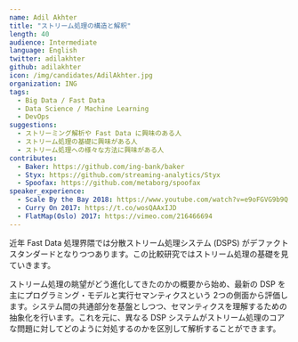 ```yaml
---
name: Adil Akhter
title: "ストリーム処理の構造と解釈"
length: 40
audience: Intermediate
language: English
twitter: adilakhter
github: adilakhter
icon: /img/candidates/AdilAkhter.jpg
organization: ING
tags:
  - Big Data / Fast Data
  - Data Science / Machine Learning
  - DevOps
suggestions:
  - ストリーミング解析や Fast Data に興味のある人
  - ストリーム処理の基礎に興味がある人
  - ストリーム処理への様々な方法に興味がある人
contributes:
  - Baker: https://github.com/ing-bank/baker
  - Styx: https://github.com/streaming-analytics/Styx
  - Spoofax: https://github.com/metaborg/spoofax
speaker_experience:
  - Scale By the Bay 2018: https://www.youtube.com/watch?v=e9oFGVG9b9Q
  - Curry On 2017: https://t.co/wosQAAxIJD
  - FlatMap(Oslo) 2017: https://vimeo.com/216466694
---
```

近年 Fast Data 処理界隈では分散ストリーム処理システム (DSPS) がデファクトスタンダードとなりつつあります。この比較研究ではストリーム処理の基礎を見ていきます。

ストリーム処理の眺望がどう進化してきたのかの概要から始め、最新の DSP を主にプログラミング・モデルと実行セマンティクスという  2つの側面から評価します。システム間の共通部分を基盤としつつ、セマンティクスを理解するための抽象化を行います。これを元に、異なる DSP システムがストリーム処理のコアな問題に対してどのように対処するのかを区別して解析することができます。
